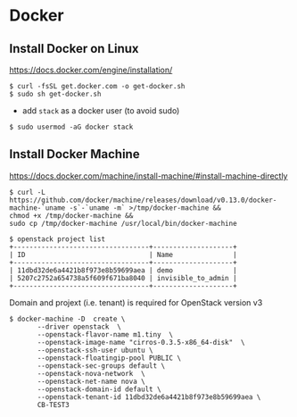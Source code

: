 # Docker

## Install Docker on Linux

https://docs.docker.com/engine/installation/

```
$ curl -fsSL get.docker.com -o get-docker.sh
$ sudo sh get-docker.sh
```
* add `stack` as a docker user (to avoid sudo)

```
$ sudo usermod -aG docker stack
```

## Install Docker Machine

https://docs.docker.com/machine/install-machine/#install-machine-directly

```
$ curl -L https://github.com/docker/machine/releases/download/v0.13.0/docker-machine-`uname -s`-`uname -m` >/tmp/docker-machine &&
chmod +x /tmp/docker-machine &&
sudo cp /tmp/docker-machine /usr/local/bin/docker-machine
```


```
$ openstack project list
+----------------------------------+--------------------+
| ID                               | Name               |
+----------------------------------+--------------------+
| 11dbd32de6a4421b8f973e8b59699aea | demo               |
| 5207c2752a654738a5f609f671ba8040 | invisible_to_admin |
+----------------------------------+--------------------+
```

Domain and projext (i.e. tenant) is required for OpenStack version v3

```
$ docker-machine -D  create \
       --driver openstack  \
       --openstack-flavor-name m1.tiny  \
       --openstack-image-name "cirros-0.3.5-x86_64-disk"  \
       --openstack-ssh-user ubuntu \
       --openstack-floatingip-pool PUBLIC \
       --openstack-sec-groups default \
       --openstack-nova-network  \
       --openstack-net-name nova \
       --openstack-domain-id default \
       --openstack-tenant-id 11dbd32de6a4421b8f973e8b59699aea \
       CB-TEST3
```
